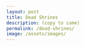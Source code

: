 ```yaml
---
layout: post
title: Dead Shrines
description: (copy to come)
permalink: /dead-shrines/
image: /assets/images/
---
```


